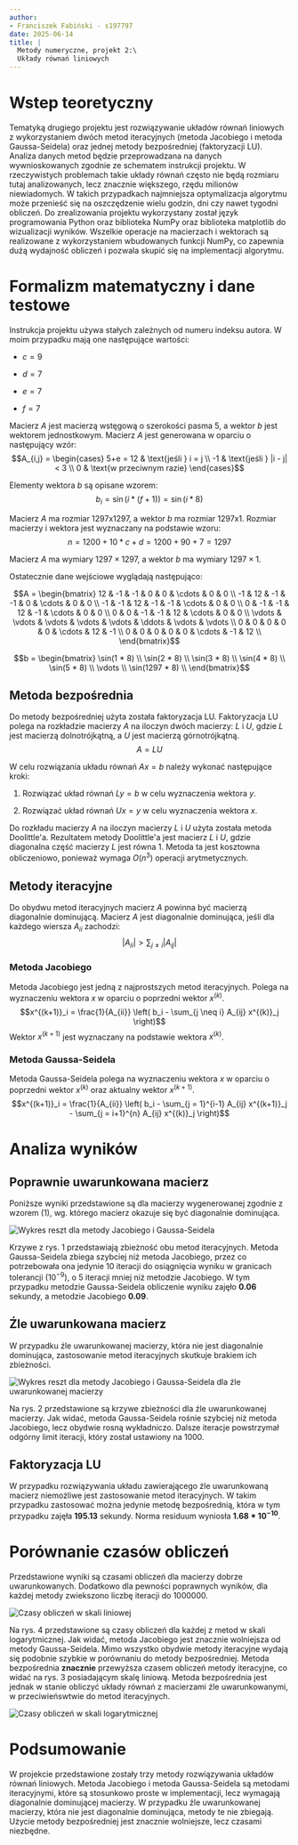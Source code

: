 ```yaml
---
author:
- Franciszek Fabiński - s197797
date: 2025-06-14
title: |
  Metody numeryczne, projekt 2:\
  Układy równań liniowych
---
```


# Wstep teoretyczny

Tematyką drugiego projektu jest rozwiązywanie układów równań liniowych z
wykorzystaniem dwóch metod iteracyjnych (metoda Jacobiego i metoda
Gaussa-Seidela) oraz jednej metody bezpośredniej (faktoryzacji LU).
Analiza danych metod będzie przeprowadzana na danych wywnioskowanych
zgodnie ze schematem instrukcji projektu. W rzeczywistych problemach
takie układy równań często nie będą rozmiaru tutaj analizowanych, lecz
znacznie większego, rzędu milionów niewiadomych. W takich przypadkach
najmniejsza optymalizacja algorytmu może przenieść się na oszczędzenie
wielu godzin, dni czy nawet tygodni obliczeń. Do zrealizowania projektu
wykorzystany został język programowania Python oraz biblioteka NumPy
oraz biblioteka matplotlib do wizualizacji wyników. Wszelkie operacje na
macierzach i wektorach są realizowane z wykorzystaniem wbudowanych
funkcji NumPy, co zapewnia dużą wydajność obliczeń i pozwala skupić się
na implementacji algorytmu.

# Formalizm matematyczny i dane testowe

Instrukcja projektu używa stałych zależnych od numeru indeksu autora. W
moim przypadku mają one następujące wartości:

-   $c = 9$

-   $d = 7$

-   $e = 7$

-   $f = 7$

Macierz $A$ jest macierzą wstęgową o szerokości pasma 5, a wektor $b$
jest wektorem jednostkowym. Macierz $A$ jest generowana w oparciu o
następujący wzór: $$A_{i,j} = \begin{cases}
        5+e = 12 & \text{jeśli } i = j \\
        -1 & \text{jeśli } |i - j| < 3 \\
        0 & \text{w przeciwnym razie}
    \end{cases}$$

Elementy wektora $b$ są opisane wzorem:
$$b_i = \sin(i * (f+1)) = \sin(i * 8)$$

Macierz $A$ ma rozmiar 1297x1297, a wektor $b$ ma rozmiar 1297x1.
Rozmiar macierzy i wektora jest wyznaczany na podstawie wzoru:
$$n = 1200 + 10 * c + d = 1200 + 90 + 7 = 1297$$

Macierz $A$ ma wymiary $1297 \times 1297$, a wektor $b$ ma wymiary
$1297 \times 1$.

Ostatecznie dane wejściowe wyglądają następująco:

$$A = \begin{bmatrix}
    12 & -1 & -1 & 0 & 0 & \cdots & 0 & 0 \\
    -1 & 12 & -1 & -1 & 0 & \cdots & 0 & 0 \\
    -1 & -1 & 12 & -1 & -1 &  \cdots & 0 & 0 \\
    0 & -1 & -1 & 12 & -1 & \cdots & 0 & 0 \\
    0 & 0 & -1 & -1 & 12 & \cdots & 0 & 0 \\
    \vdots & \vdots & \vdots & \vdots & \vdots & \ddots & \vdots & \vdots \\
    0 & 0 & 0 & 0 & 0 & \cdots & 12 & -1 \\
    0 & 0 & 0 & 0 & 0 & \cdots & -1 & 12 \\
  \end{bmatrix}$$

$$b = \begin{bmatrix}
    \sin(1 * 8) \\
    \sin(2 * 8) \\
    \sin(3 * 8) \\
    \sin(4 * 8) \\
    \sin(5 * 8) \\
    \vdots \\
    \sin(1297 * 8) \\
  \end{bmatrix}$$

## Metoda bezpośrednia

Do metody bezpośredniej użyta została faktoryzacja LU. Faktoryzacja LU
polega na rozkładzie macierzy $A$ na iloczyn dwóch macierzy: $L$ i $U$,
gdzie $L$ jest macierzą dolnotrójkątną, a $U$ jest macierzą
górnotrójkątną. $$A = LU$$

W celu rozwiązania układu równań $Ax = b$ należy wykonać następujące
kroki:

1.  Rozwiązać układ równań $Ly = b$ w celu wyznaczenia wektora $y$.

2.  Rozwiązać układ równań $Ux = y$ w celu wyznaczenia wektora $x$.

Do rozkładu macierzy $A$ na iloczyn macierzy $L$ i $U$ użyta została
metoda Doolittle'a. Rezultatem metody Doolittle'a jest macierz $L$ i
$U$, gdzie diagonalna część macierzy $L$ jest równa 1. Metoda ta jest
kosztowna obliczeniowo, ponieważ wymaga $O(n^3)$ operacji
arytmetycznych.

## Metody iteracyjne

Do obydwu metod iteracyjnych macierz $A$ powinna być macierzą
diagonalnie dominującą. Macierz $A$ jest diagonalnie dominująca, jeśli
dla każdego wiersza $A_{ii}$ zachodzi:
$$|A_{ii}| > \sum_{j \neq i} |A_{ij}|$$

### Metoda Jacobiego

Metoda Jacobiego jest jedną z najprostszych metod iteracyjnych. Polega
na wyznaczeniu wektora $x$ w oparciu o poprzedni wektor $x^{(k)}$.
$$x^{(k+1)}_i = \frac{1}{A_{ii}} \left( b_i - \sum_{j \neq i} A_{ij} x^{(k)}_j \right)$$
Wektor $x^{(k+1)}$ jest wyznaczany na podstawie wektora $x^{(k)}$.

### Metoda Gaussa-Seidela

Metoda Gaussa-Seidela polega na wyznaczeniu wektora $x$ w oparciu o
poprzedni wektor $x^{(k)}$ oraz aktualny wektor $x^{(k+1)}$.
$$x^{(k+1)}_i = \frac{1}{A_{ii}} \left( b_i - \sum_{j = 1}^{i-1} A_{ij}
  x^{(k+1)}_j - \sum_{j = i+1}^{n} A_{ij} x^{(k)}_j \right)$$

# Analiza wyników

## Poprawnie uwarunkowana macierz

Poniższe wyniki przedstawione są dla macierzy wygenerowanej zgodnie z
wzorem (1), wg. którego macierz okazuje się być diagonalnie dominująca.

![Wykres reszt dla metody Jacobiego i
Gaussa-Seidela](./graphs/residuals_task_a.png)

Krzywe z rys. 1 przedstawiają zbieżność obu metod iteracyjnych. Metoda
Gaussa-Seidela zbiega szybciej niż metoda Jacobiego, przez co
potrzebowała ona jedynie 10 iteracji do osiągnięcia wyniku w granicach
tolerancji ($10^{-9}$), o 5 iteracji mniej niż metodzie Jacobiego. W tym
przypadku metodzie Gaussa-Seidela obliczenie wyniku zajęło **0.06**
sekundy, a metodzie Jacobiego **0.09**.

## Źle uwarunkowana macierz

W przypadku źle uwarunkowanej macierzy, która nie jest diagonalnie
dominująca, zastosowanie metod iteracyjnych skutkuje brakiem ich
zbieżności.

![Wykres reszt dla metody Jacobiego i Gaussa-Seidela dla źle
uwarunkowanej macierzy](./graphs/residuals_task_c.png)

Na rys. 2 przedstawione są krzywe zbieżności dla źle uwarunkowanej
macierzy. Jak widać, metoda Gaussa-Seidela rośnie szybciej niż metoda
Jacobiego, lecz obydwie rosną wykładniczo. Dalsze iteracje powstrzymał
odgórny limit iteracji, który został ustawiony na 1000.

## Faktoryzacja LU

W przypadku rozwiązywania układu zawierającego źle uwarunkowaną macierz
niemożliwe jest zastosowanie metod iteracyjnych. W takim przypadku
zastosować można jedynie metodę bezpośrednią, która w tym przypadku
zajęła **195.13** sekundy. Norma residuum wyniosła **$1.68*10^{-10}$**.

# Porównanie czasów obliczeń

Przedstawione wyniki są czasami obliczeń dla macierzy dobrze
uwarunkowanych. Dodatkowo dla pewności poprawnych wyników, dla każdej
metody zwiekszono liczbę iteracji do 1000000.

![Czasy obliczeń w skali
liniowej](./graphs/time_complexity_linear.png)

Na rys. 4 przedstawione są czasy obliczeń dla każdej z metod w skali
logarytmicznej. Jak widać, metoda Jacobiego jest znacznie wolniejsza od
metody Gaussa-Seidela. Mimo wszystko obydwie metody iteracyjne wydają
się podobnie szybkie w porównaniu do metody bezpośredniej. Metoda
bezpośrednia **znacznie** przewyższa czasem obliczeń metody iteracyjne,
co widać na rys. 3 posiadającym skalę liniową. Metoda bezpośrednia jest
jednak w stanie obliczyć układy równań z macierzami źle uwarunkowanymi,
w przeciwieńswtwie do metod iteracyjnych.

![Czasy obliczeń w skali
logarytmicznej](./graphs/time_complexity.png)

# Podsumowanie

W projekcie przedstawione zostały trzy metody rozwiązywania układów
równań liniowych. Metoda Jacobiego i metoda Gaussa-Seidela są metodami
iteracyjnymi, które są stosunkowo proste w implementacji, lecz wymagają
diagonalnie dominującej macierzy. W przypadku źle uwarunkowanej
macierzy, która nie jest diagonalnie dominująca, metody te nie zbiegają.
Użycie metody bezpośredniej jest znacznie wolniejsze, lecz czasami
niezbędne.
